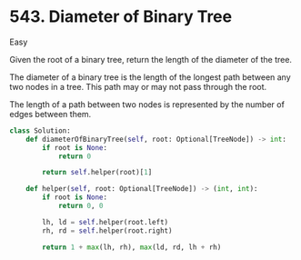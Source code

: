 # 543. Diameter of Binary Tree

Easy

Given the root of a binary tree, return the length of the diameter of the tree.

The diameter of a binary tree is the length of the longest path between any two nodes in a tree. This path may or may not pass through the root.

The length of a path between two nodes is represented by the number of edges between them.

```python
class Solution:
    def diameterOfBinaryTree(self, root: Optional[TreeNode]) -> int:
        if root is None:
            return 0

        return self.helper(root)[1]

    def helper(self, root: Optional[TreeNode]) -> (int, int):
        if root is None:
            return 0, 0

        lh, ld = self.helper(root.left)
        rh, rd = self.helper(root.right)

        return 1 + max(lh, rh), max(ld, rd, lh + rh)
```
